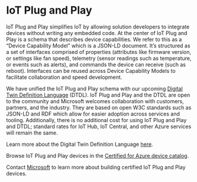 # IoT Plug and Play

IoT Plug and Play simplifies IoT by allowing solution developers to integrate devices without writing any embedded code. At the center of IoT Plug and Play is a schema that describes device capabilities. We refer to this as a “Device Capability Model” which is a JSON-LD document.   It’s structured as a set of interfaces comprised of properties (attributes like firmware version, or settings like fan speed), telemetry (sensor readings such as temperature, or events such as alerts), and commands the device can receive (such as reboot).  Interfaces can be reused across Device Capability Models to facilitate collaboration and speed development.

We have unified the IoT Plug and Play schema with our upcoming [Digital Twin Definition Language](https://github.com/Azure/IoTPlugandPlay/tree/master/DTDL) (DTDL). IoT Plug and Play and the DTDL are open to the community and Microsoft welcomes collaboration with customers, partners, and the industry. They are based on open W3C standards such as JSON-LD and RDF which allow for easier adoption across services and tooling. Additionally, there is no additional cost for using IoT Plug and Play and DTDL; standard rates for IoT Hub, IoT Central, and other Azure services will remain the same. 

Learn more about the Digital Twin Definition Language [here](https://github.com/Azure/IoTPlugandPlay/tree/master/DTDL).

Browse IoT Plug and Play devices in the [Certified for Azure device catalog](https://catalog.azureiotsolutions.com/).

Contact [Microsoft](mailto:iotcert@microsoft.com) to learn more about building certified IoT Plug and Play devices.
